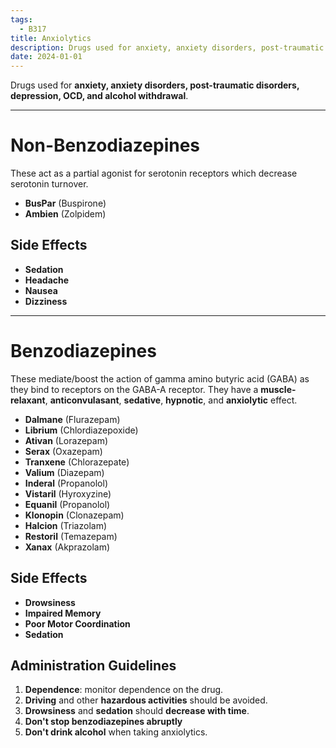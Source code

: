 ```yaml
---
tags:
  - B317
title: Anxiolytics
description: Drugs used for anxiety, anxiety disorders, post-traumatic disorders, depression, OCD, and alcohol withdrawal. Divided between non-benzodiazepine and benzodiazepine classes.
date: 2024-01-01
---
```

Drugs used for **anxiety, anxiety disorders, post-traumatic disorders, depression, OCD, and alcohol withdrawal**.
___
# Non-Benzodiazepines
These act as a partial agonist for serotonin receptors which decrease serotonin turnover.
- **BusPar** (Buspirone)
- **Ambien** (Zolpidem)
## Side Effects
- **Sedation**
- **Headache**
- **Nausea**
- **Dizziness**
___
# Benzodiazepines
These mediate/boost the action of gamma amino butyric acid (GABA) as they bind to receptors on the GABA-A receptor. They have a **muscle-relaxant**, **anticonvulasant**, **sedative**, **hypnotic**, and **anxiolytic** effect.
- **Dalmane** (Flurazepam)
- **Librium** (Chlordiazepoxide)
- **Ativan** (Lorazepam)
- **Serax** (Oxazepam)
- **Tranxene** (Chlorazepate)
- **Valium** (Diazepam)
- **Inderal** (Propanolol)
- **Vistaril** (Hyroxyzine)
- **Equanil** (Propanolol)
- **Klonopin** (Clonazepam)
- **Halcion** (Triazolam)
- **Restoril** (Temazepam)
- **Xanax** (Akprazolam)
## Side Effects
- **Drowsiness**
- **Impaired Memory**
- **Poor Motor Coordination**
- **Sedation**
## Administration Guidelines
1. **Dependence**: monitor dependence on the drug.
2. **Driving** and other **hazardous activities** should be avoided.
3. **Drowsiness** and **sedation** should **decrease with time**.
4. **Don't stop benzodiazepines abruptly**
5. **Don't drink alcohol** when taking anxiolytics.